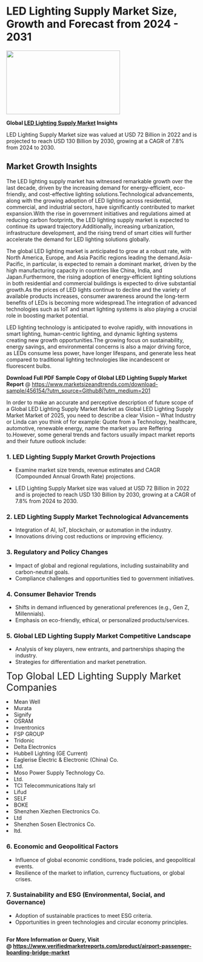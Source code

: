 <H1>LED Lighting Supply Market Size, Growth and Forecast from 2024 - 2031</H1><img class="aligncenter size-medium wp-image-584254" src="https://thirdeyenews.in/wp-content/uploads/2024/09/Global-Market-Research-300x168.jpeg" alt="" width="300" height="168" /><p><strong>Global&nbsp;<a href="https://www.marketsizeandtrends.com/download-sample/456154/?utm_source=Github8j?utm_medium=201">LED Lighting Supply Market</a> Insights</strong></p><p>LED Lighting Supply Market size was valued at USD 72 Billion in 2022 and is projected to reach USD 130 Billion by 2030, growing at a CAGR of 7.8% from 2024 to 2030.</p><p><h2>Market Growth Insights</h2> <p>The LED lighting supply market has witnessed remarkable growth over the last decade, driven by the increasing demand for energy-efficient, eco-friendly, and cost-effective lighting solutions.Technological advancements, along with the growing adoption of LED lighting across residential, commercial, and industrial sectors, have significantly contributed to market expansion.With the rise in government initiatives and regulations aimed at reducing carbon footprints, the LED lighting supply market is expected to continue its upward trajectory.Additionally, increasing urbanization, infrastructure development, and the rising trend of smart cities will further accelerate the demand for LED lighting solutions globally.</p> <p>The global LED lighting market is anticipated to grow at a robust rate, with North America, Europe, and Asia Pacific regions leading the demand.Asia-Pacific, in particular, is expected to remain a dominant market, driven by the high manufacturing capacity in countries like China, India, and Japan.Furthermore, the rising adoption of energy-efficient lighting solutions in both residential and commercial buildings is expected to drive substantial growth.As the prices of LED lights continue to decline and the variety of available products increases, consumer awareness around the long-term benefits of LEDs is becoming more widespread.The integration of advanced technologies such as IoT and smart lighting systems is also playing a crucial role in boosting market potential.<p>LED lighting technology is anticipated to evolve rapidly, with innovations in smart lighting, human-centric lighting, and dynamic lighting systems creating new growth opportunities.The growing focus on sustainability, energy savings, and environmental concerns is also a major driving force, as LEDs consume less power, have longer lifespans, and generate less heat compared to traditional lighting technologies like incandescent or fluorescent bulbs.</p> <p><span class=""><strong>Download Full PDF Sample Copy of Global LED Lighting Supply Market Report</strong> @ <a href="https://www.marketsizeandtrends.com/download-sample/456154/?utm_source=Github8j?utm_medium=201" target="_blank">https://www.marketsizeandtrends.com/download-sample/456154/?utm_source=Github8j?utm_medium=201</a></span></p><p>In order to make an accurate and perceptive description of future scope of a Global&nbsp;LED Lighting Supply Market Market as Global&nbsp;LED Lighting Supply Market Market of 2025, you need to describe a clear Vision &ndash; What Industry or Linda can you think of for example: Quote from a Technology, healthcare, automotive, renewable energy, name the market you are Reffering to.However, some general trends and factors usually impact market reports and their future outlook include:</p><h3>1.&nbsp;<strong>LED Lighting Supply Market Growth Projections</strong></h3><ul><li>Examine market size trends, revenue estimates and CAGR (Compounded Annual Growth Rate) projections.</li><li><p>LED Lighting Supply Market size was valued at USD 72 Billion in 2022 and is projected to reach USD 130 Billion by 2030, growing at a CAGR of 7.8% from 2024 to 2030.</p></li></ul><h3>2.&nbsp;<strong>LED Lighting Supply Market Technological Advancements</strong></h3><ul><li>Integration of AI, IoT, blockchain, or automation in the industry.</li><li>Innovations driving cost reductions or improving efficiency.</li></ul><h3>3.&nbsp;<strong>Regulatory and Policy Changes</strong></h3><ul><li>Impact of global and regional regulations, including sustainability and carbon-neutral goals.</li><li>Compliance challenges and opportunities tied to government initiatives.</li></ul><h3>4.&nbsp;<strong>Consumer Behavior Trends</strong></h3><ul><li>Shifts in demand influenced by generational preferences (e.g., Gen Z, Millennials).</li><li>Emphasis on eco-friendly, ethical, or personalized products/services.</li></ul><h3>5.&nbsp;<strong>Global LED Lighting Supply Market Competitive Landscape</strong></h3><ul><li>Analysis of key players, new entrants, and partnerships shaping the industry.</li><li>Strategies for differentiation and market penetration.</li></ul><p data-pm-slice="1 1 []"><span style="color: inherit; font-family: inherit; font-size: 25px;">Top Global LED Lighting Supply Market Companies</span></p><div class="" data-test-id=""><p><li>Mean Well</li><li> Murata</li><li> Signify</li><li> OSRAM</li><li> Inventronics</li><li> FSP GROUP</li><li> Tridonic</li><li> Delta Electronics</li><li> Hubbell Lighting (GE Current)</li><li> Eaglerise Electric & Electronic (China) Co.</li><li>Ltd.</li><li> Moso Power Supply Technology Co.</li><li>Ltd.</li><li> TCI Telecommunications Italy srl</li><li> Lifud</li><li> SELF</li><li> BOKE</li><li> Shenzhen Xiezhen Electronics Co.</li><li> Ltd</li><li> Shenzhen Sosen Electronics Co.</li><li>ltd.</li></p></div><h3>6.&nbsp;<strong>Economic and Geopolitical Factors</strong></h3><ul><li>Influence of global economic conditions, trade policies, and geopolitical events.</li><li>Resilience of the market to inflation, currency fluctuations, or global crises.</li></ul><h3>7.&nbsp;<strong>Sustainability and ESG (Environmental, Social, and Governance)</strong></h3><ul><li>Adoption of sustainable practices to meet ESG criteria.</li><li>Opportunities in green technologies and circular economy principles.</li></ul><h2><strong style="font-size: 14px;">For More Information or Query, Visit @&nbsp;</strong><a style="background-color: #ffffff; font-size: 14px;" href="https://www.marketsizeandtrends.com/report/led-lighting-supply-market/" target="_blank">https://www.verifiedmarketreports.com/product/airport-passenger-boarding-bridge-market</a></h2>